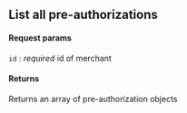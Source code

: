 ## List all pre-authorizations

#### Request params

`id`
:    _required_ id of merchant

#### Returns

Returns an array of pre-authorization objects
